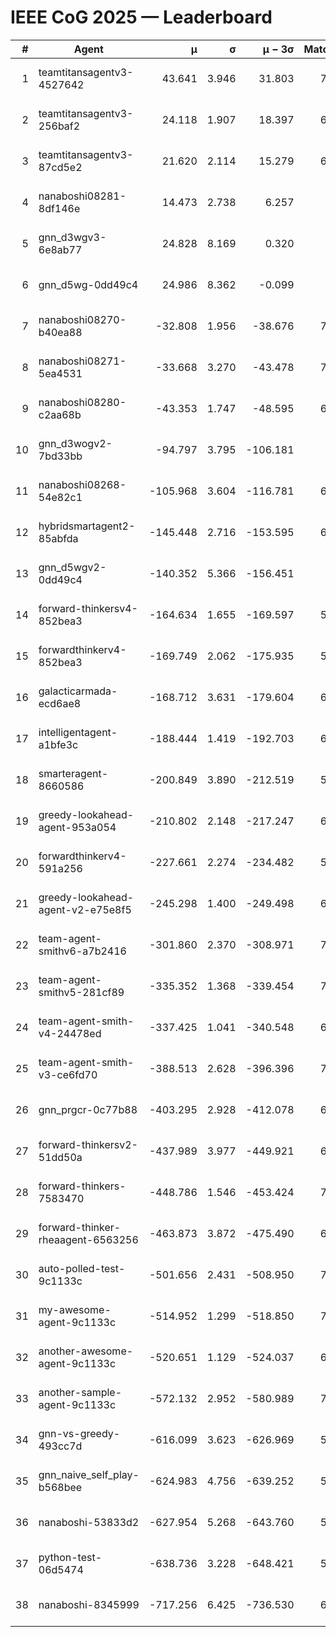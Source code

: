 # IEEE CoG 2025 — Leaderboard

| # | Agent | μ | σ | μ − 3σ | Matches | Updated |
|---:|---|---:|---:|---:|---:|---|
| 1 | teamtitansagentv3-4527642 | 43.641 | 3.946 | 31.803 | 7396 | 2025-08-30 12:01 |
| 2 | teamtitansagentv3-256baf2 | 24.118 | 1.907 | 18.397 | 6856 | 2025-08-30 12:01 |
| 3 | teamtitansagentv3-87cd5e2 | 21.620 | 2.114 | 15.279 | 6520 | 2025-08-30 12:01 |
| 4 | nanaboshi08281-8df146e | 14.473 | 2.738 | 6.257 | 276 | 2025-08-30 12:01 |
| 5 | gnn_d3wgv3-6e8ab77 | 24.828 | 8.169 | 0.320 | 138 | 2025-08-30 12:01 |
| 6 | gnn_d5wg-0dd49c4 | 24.986 | 8.362 | -0.099 | 120 | 2025-08-30 12:01 |
| 7 | nanaboshi08270-b40ea88 | -32.808 | 1.956 | -38.676 | 7160 | 2025-08-30 12:01 |
| 8 | nanaboshi08271-5ea4531 | -33.668 | 3.270 | -43.478 | 7138 | 2025-08-30 12:01 |
| 9 | nanaboshi08280-c2aa68b | -43.353 | 1.747 | -48.595 | 6478 | 2025-08-30 12:01 |
| 10 | gnn_d3wogv2-7bd33bb | -94.797 | 3.795 | -106.181 | 274 | 2025-08-30 12:01 |
| 11 | nanaboshi08268-54e82c1 | -105.968 | 3.604 | -116.781 | 6580 | 2025-08-30 12:01 |
| 12 | hybridsmartagent2-85abfda | -145.448 | 2.716 | -153.595 | 6004 | 2025-08-30 12:01 |
| 13 | gnn_d5wgv2-0dd49c4 | -140.352 | 5.366 | -156.451 | 226 | 2025-08-30 12:01 |
| 14 | forward-thinkersv4-852bea3 | -164.634 | 1.655 | -169.597 | 5599 | 2025-08-30 12:01 |
| 15 | forwardthinkerv4-852bea3 | -169.749 | 2.062 | -175.935 | 5892 | 2025-08-30 12:01 |
| 16 | galacticarmada-ecd6ae8 | -168.712 | 3.631 | -179.604 | 6540 | 2025-08-30 12:01 |
| 17 | intelligentagent-a1bfe3c | -188.444 | 1.419 | -192.703 | 6001 | 2025-08-30 12:01 |
| 18 | smarteragent-8660586 | -200.849 | 3.890 | -212.519 | 5584 | 2025-08-30 12:01 |
| 19 | greedy-lookahead-agent-953a054 | -210.802 | 2.148 | -217.247 | 6388 | 2025-08-30 12:01 |
| 20 | forwardthinkerv4-591a256 | -227.661 | 2.274 | -234.482 | 5824 | 2025-08-30 12:01 |
| 21 | greedy-lookahead-agent-v2-e75e8f5 | -245.298 | 1.400 | -249.498 | 6900 | 2025-08-30 12:01 |
| 22 | team-agent-smithv6-a7b2416 | -301.860 | 2.370 | -308.971 | 7220 | 2025-08-30 12:01 |
| 23 | team-agent-smithv5-281cf89 | -335.352 | 1.368 | -339.454 | 7420 | 2025-08-30 12:01 |
| 24 | team-agent-smith-v4-24478ed | -337.425 | 1.041 | -340.548 | 6718 | 2025-08-30 12:01 |
| 25 | team-agent-smith-v3-ce6fd70 | -388.513 | 2.628 | -396.396 | 7938 | 2025-08-30 12:01 |
| 26 | gnn_prgcr-0c77b88 | -403.295 | 2.928 | -412.078 | 6470 | 2025-08-30 12:01 |
| 27 | forward-thinkersv2-51dd50a | -437.989 | 3.977 | -449.921 | 6408 | 2025-08-30 12:01 |
| 28 | forward-thinkers-7583470 | -448.786 | 1.546 | -453.424 | 7120 | 2025-08-30 12:01 |
| 29 | forward-thinker-rheaagent-6563256 | -463.873 | 3.872 | -475.490 | 6128 | 2025-08-30 12:01 |
| 30 | auto-polled-test-9c1133c | -501.656 | 2.431 | -508.950 | 7020 | 2025-08-30 12:01 |
| 31 | my-awesome-agent-9c1133c | -514.952 | 1.299 | -518.850 | 7000 | 2025-08-30 12:01 |
| 32 | another-awesome-agent-9c1133c | -520.651 | 1.129 | -524.037 | 6700 | 2025-08-30 12:01 |
| 33 | another-sample-agent-9c1133c | -572.132 | 2.952 | -580.989 | 7220 | 2025-08-30 12:01 |
| 34 | gnn-vs-greedy-493cc7d | -616.099 | 3.623 | -626.969 | 5680 | 2025-08-30 12:01 |
| 35 | gnn_naive_self_play-b568bee | -624.983 | 4.756 | -639.252 | 5860 | 2025-08-30 12:01 |
| 36 | nanaboshi-53833d2 | -627.954 | 5.268 | -643.760 | 5120 | 2025-08-30 12:01 |
| 37 | python-test-06d5474 | -638.736 | 3.228 | -648.421 | 5880 | 2025-08-30 12:01 |
| 38 | nanaboshi-8345999 | -717.256 | 6.425 | -736.530 | 6190 | 2025-08-30 12:01 |

